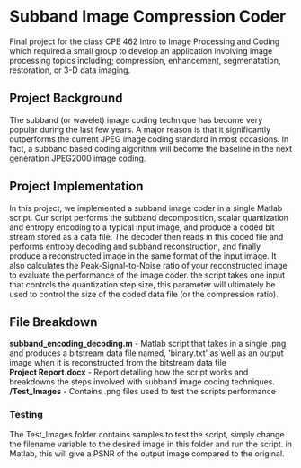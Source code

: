 # Subband Image Compression Coder

Final project for the class CPE 462 Intro to Image Processing and Coding which required a small group to develop an application involving image processing topics including; 
compression, enhancement, segmenatation, restoration, or 3-D data imaging.

## Project Background
The subband (or wavelet) image coding technique has become very popular during the last few years. A major reason is that it significantly outperforms the current JPEG image coding standard in most occasions. In fact, a subband based coding algorithm will become the baseline in the next generation JPEG2000 image coding.

## Project Implementation
In this project, we implemented a subband image coder in a single Matlab script. Our script performs the subband decomposition, scalar quantization and entropy encoding to a typical input image, and produce a coded bit stream stored as a data file. The decoder then reads in this coded file and performs entropy decoding and subband reconstruction, and finally produce a reconstructed image in the same format of the input image. It also calculates the Peak-Signal-to-Noise ratio of your reconstructed image to evaluate the performance of the image coder. the script takes one input that controls the quantization step size, this parameter will ultimately be used to control the size of the coded data file (or the compression ratio).

## File Breakdown
**subband_encoding_decoding.m** - Matlab script that takes in a single .png and produces a bitstream data file named, 'binary.txt' as well as an output image when it is reconstructed from the bitstream data file<br>
**Project Report.docx** - Report detailing how the script works and breakdowns the steps involved with subband image coding techniques.<br>
**/Test_Images** - Contains .png files used to test the scripts performance<br>

### Testing
The Test_Images folder contains samples to test the script, simply change the filename variable to the desired image in this folder and run the script. in Matlab, this will give a PSNR of the output image compared to the original.
